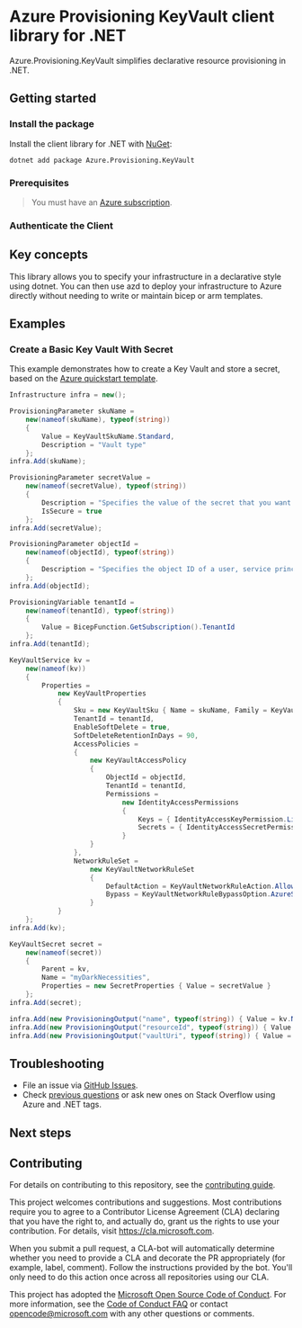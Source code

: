 # Azure Provisioning KeyVault client library for .NET

Azure.Provisioning.KeyVault simplifies declarative resource provisioning in .NET.

## Getting started

### Install the package

Install the client library for .NET with [NuGet](https://www.nuget.org/ ):

```dotnetcli
dotnet add package Azure.Provisioning.KeyVault
```

### Prerequisites

> You must have an [Azure subscription](https://azure.microsoft.com/free/dotnet/).

### Authenticate the Client

## Key concepts

This library allows you to specify your infrastructure in a declarative style using dotnet.  You can then use azd to deploy your infrastructure to Azure directly without needing to write or maintain bicep or arm templates.

## Examples

### Create a Basic Key Vault With Secret

This example demonstrates how to create a Key Vault and store a secret, based on the [Azure quickstart template](https://github.com/Azure/azure-quickstart-templates/blob/master/quickstarts/microsoft.keyvault/key-vault-create/main.bicep).

```C# Snippet:KeyVaultBasic
Infrastructure infra = new();

ProvisioningParameter skuName =
    new(nameof(skuName), typeof(string))
    {
        Value = KeyVaultSkuName.Standard,
        Description = "Vault type"
    };
infra.Add(skuName);

ProvisioningParameter secretValue =
    new(nameof(secretValue), typeof(string))
    {
        Description = "Specifies the value of the secret that you want to create.",
        IsSecure = true
    };
infra.Add(secretValue);

ProvisioningParameter objectId =
    new(nameof(objectId), typeof(string))
    {
        Description = "Specifies the object ID of a user, service principal or security group in the Azure Active Directory tenant for the vault."
    };
infra.Add(objectId);

ProvisioningVariable tenantId =
    new(nameof(tenantId), typeof(string))
    {
        Value = BicepFunction.GetSubscription().TenantId
    };
infra.Add(tenantId);

KeyVaultService kv =
    new(nameof(kv))
    {
        Properties =
            new KeyVaultProperties
            {
                Sku = new KeyVaultSku { Name = skuName, Family = KeyVaultSkuFamily.A, },
                TenantId = tenantId,
                EnableSoftDelete = true,
                SoftDeleteRetentionInDays = 90,
                AccessPolicies =
                {
                    new KeyVaultAccessPolicy
                    {
                        ObjectId = objectId,
                        TenantId = tenantId,
                        Permissions =
                            new IdentityAccessPermissions
                            {
                                Keys = { IdentityAccessKeyPermission.List },
                                Secrets = { IdentityAccessSecretPermission.List }
                            }
                    }
                },
                NetworkRuleSet =
                    new KeyVaultNetworkRuleSet
                    {
                        DefaultAction = KeyVaultNetworkRuleAction.Allow,
                        Bypass = KeyVaultNetworkRuleBypassOption.AzureServices
                    }
            }
    };
infra.Add(kv);

KeyVaultSecret secret =
    new(nameof(secret))
    {
        Parent = kv,
        Name = "myDarkNecessities",
        Properties = new SecretProperties { Value = secretValue }
    };
infra.Add(secret);

infra.Add(new ProvisioningOutput("name", typeof(string)) { Value = kv.Name });
infra.Add(new ProvisioningOutput("resourceId", typeof(string)) { Value = kv.Id });
infra.Add(new ProvisioningOutput("vaultUri", typeof(string)) { Value = kv.Properties.VaultUri });
```

## Troubleshooting

-   File an issue via [GitHub Issues](https://github.com/Azure/azure-sdk-for-net/issues).
-   Check [previous questions](https://stackoverflow.com/questions/tagged/azure+.net) or ask new ones on Stack Overflow using Azure and .NET tags.

## Next steps

## Contributing

For details on contributing to this repository, see the [contributing
guide][cg].

This project welcomes contributions and suggestions. Most contributions
require you to agree to a Contributor License Agreement (CLA) declaring
that you have the right to, and actually do, grant us the rights to use
your contribution. For details, visit <https://cla.microsoft.com>.

When you submit a pull request, a CLA-bot will automatically determine
whether you need to provide a CLA and decorate the PR appropriately
(for example, label, comment). Follow the instructions provided by the
bot. You'll only need to do this action once across all repositories
using our CLA.

This project has adopted the [Microsoft Open Source Code of Conduct][coc]. For
more information, see the [Code of Conduct FAQ][coc_faq] or contact
<opencode@microsoft.com> with any other questions or comments.

<!-- LINKS -->
[cg]: https://github.com/Azure/azure-sdk-for-net/blob/main/sdk/resourcemanager/Azure.ResourceManager/docs/CONTRIBUTING.md
[coc]: https://opensource.microsoft.com/codeofconduct/
[coc_faq]: https://opensource.microsoft.com/codeofconduct/faq/
